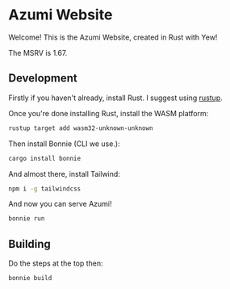 # Azumi Website
Welcome! This is the Azumi Website, created in Rust with Yew!

The MSRV is 1.67.

## Development

Firstly if you haven't already, install Rust. I suggest using [rustup](https://rustup.rs).

Once you're done installing Rust, install the WASM platform:

```sh
rustup target add wasm32-unknown-unknown
```

Then install Bonnie (CLI we use.):

```sh
cargo install bonnie
```

And almost there, install Tailwind:

```sh
npm i -g tailwindcss
```

And now you can serve Azumi!

```sh
bonnie run
```

## Building

Do the steps at the top then:

```sh
bonnie build
```
